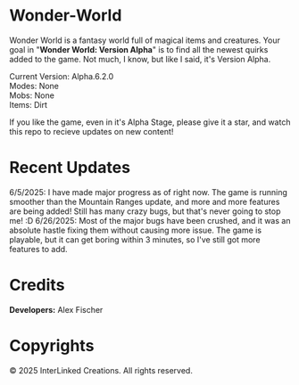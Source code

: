 # Wonder-World
Wonder World is a fantasy world full of magical items and creatures. Your goal in "**Wonder World: Version Alpha**" is to find all the newest quirks added to the game. Not much, I know, but like I said, it's Version Alpha.

Current Version: Alpha.6.2.0<br>
Modes: None<br>
Mobs: None<br>
Items: Dirt<br>

If you like the game, even in it's Alpha Stage, please give it a star, and watch this repo to recieve updates on new content!

# Recent Updates
6/5/2025: I have made major progress as of right now. The game is running smoother than the Mountain Ranges update, and more and more features are being added! Still has many crazy bugs, but that's never going to stop me! :D
6/26/2025: Most of the major bugs have been crushed, and it was an absolute hastle fixing them without causing more issue. The game is playable, but it can get boring within 3 minutes, so I've still got more features to add.

# Credits
<b>Developers:</b> Alex Fischer

# Copyrights
© 2025 InterLinked Creations. All rights reserved.
